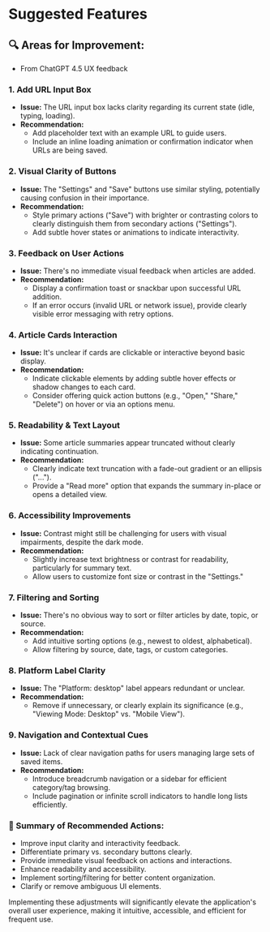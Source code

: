 # Suggested Features

## 🔍 Areas for Improvement:

*   From ChatGPT 4.5 UX feedback

### 1\. **Add URL Input Box**

*   **Issue:** The URL input box lacks clarity regarding its current state (idle, typing, loading).
*   **Recommendation:**
    *   Add placeholder text with an example URL to guide users.
    *   Include an inline loading animation or confirmation indicator when URLs are being saved.

### 2\. **Visual Clarity of Buttons**

*   **Issue:** The "Settings" and "Save" buttons use similar styling, potentially causing confusion in their importance.
*   **Recommendation:**
    *   Style primary actions ("Save") with brighter or contrasting colors to clearly distinguish them from secondary actions ("Settings").
    *   Add subtle hover states or animations to indicate interactivity.

### 3\. **Feedback on User Actions**

*   **Issue:** There's no immediate visual feedback when articles are added.
*   **Recommendation:**
    *   Display a confirmation toast or snackbar upon successful URL addition.
    *   If an error occurs (invalid URL or network issue), provide clearly visible error messaging with retry options.

### 4\. **Article Cards Interaction**

*   **Issue:** It's unclear if cards are clickable or interactive beyond basic display.
*   **Recommendation:**
    *   Indicate clickable elements by adding subtle hover effects or shadow changes to each card.
    *   Consider offering quick action buttons (e.g., "Open," "Share," "Delete") on hover or via an options menu.

### 5\. **Readability & Text Layout**

*   **Issue:** Some article summaries appear truncated without clearly indicating continuation.
*   **Recommendation:**
    *   Clearly indicate text truncation with a fade-out gradient or an ellipsis ("...").
    *   Provide a "Read more" option that expands the summary in-place or opens a detailed view.

### 6\. **Accessibility Improvements**

*   **Issue:** Contrast might still be challenging for users with visual impairments, despite the dark mode.
*   **Recommendation:**
    *   Slightly increase text brightness or contrast for readability, particularly for summary text.
    *   Allow users to customize font size or contrast in the "Settings."

### 7\. **Filtering and Sorting**

*   **Issue:** There's no obvious way to sort or filter articles by date, topic, or source.
*   **Recommendation:**
    *   Add intuitive sorting options (e.g., newest to oldest, alphabetical).
    *   Allow filtering by source, date, tags, or custom categories.

### 8\. **Platform Label Clarity**

*   **Issue:** The "Platform: desktop" label appears redundant or unclear.
*   **Recommendation:**
    *   Remove if unnecessary, or clearly explain its significance (e.g., "Viewing Mode: Desktop" vs. "Mobile View").

### 9\. **Navigation and Contextual Cues**

*   **Issue:** Lack of clear navigation paths for users managing large sets of saved items.
*   **Recommendation:**
    *   Introduce breadcrumb navigation or a sidebar for efficient category/tag browsing.
    *   Include pagination or infinite scroll indicators to handle long lists efficiently.

### 🎯 Summary of Recommended Actions:

*   Improve input clarity and interactivity feedback.
*   Differentiate primary vs. secondary buttons clearly.
*   Provide immediate visual feedback on actions and interactions.
*   Enhance readability and accessibility.
*   Implement sorting/filtering for better content organization.
*   Clarify or remove ambiguous UI elements.

Implementing these adjustments will significantly elevate the application's overall user experience, making it intuitive, accessible, and efficient for frequent use.